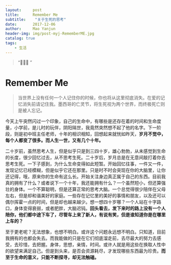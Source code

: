 ```yaml
---
layout:     post
title:      Remember Me
subtitle:    "关于生死的思考"
date:       2017-12-06
author:     Mao Yanjun
header-img: img/post-myj-RememberME.jpg
catalog: true
tags:
    - 生活
---
```


> “🙉🙉🙉 ”

# Remember Me 

> 当世界上没有任何一个人记住你的时候，你也将从这里彻底消失。在爱的记忆消失前请记住我。墨西哥的亡灵节，将生死视为两个世界，而终极死亡则是被人忘记。

今天上午突然闪过一个印象，自己的生命中，有哪些是还存在着的时间和生命度量，小学前，是儿时的玩伴，阴阳隔世，我竟然突然想不起了他的名字。下一阶段，则是初中班主任老师，十年的相识相知，回想起来就恍如昨天，**岁月不觉中，每个人都变了很多。而人生一世，又有几个十年。**

二十岁前，虽然思考人生，但是似乎只是到三四十岁，雄心勃勃，从未感觉到生命的长度，很少回忆过去，从不思考生死。二十岁后，岁月总是在无意间敲打着你去思考生死。一下子感到，为什么生命变得如此短暂。开始回忆往事，一件又一件，发现记忆已经模糊，但是似乎它还在那里。只是时不时会突现在你的大脑里，让你还记得，哦，原来你的生命有这么长。开始关注身边真正属于自己的东西。目前我真的拥有了什么？或者说下一个十年，我还能拥有什么？一个虽然短小，但还算强壮的身体。一个不算聪明，但是还算正常的思考大脑。一个总觉得很少陪伴在父母左右，但是却和谐美好的家庭。一些存在记忆里的美好的事情和朋友，以及还可以偶尔挥霍一点的时间，但是却也越来越少。想一想四十岁哪？一个人站在十字路口，身体变得衰弱，或者肥胖，大脑迟钝。**回头看去，发下来时的路上没有一个人陪你，他们都中途下车了，尽管车上来了新人，有说有笑，但是谁知道你是在哪里上车的？**

至于更老呢？无法想象，也想不明白。或许这个问题永远想不明白。只知道，目前我拥有的也都会失去。而我能做的只是在它们彻底溜走前，去尽最大的努力去感受，去珍惜，去把握。身体，思想，亲情，时间。或许人就是用这些在换取人性中的欲望来满足自己。但是到头来，是否会资源耗尽，才发现哪些东西最为珍贵。**而至于生命的意义，只能不断探寻，却无法触碰。**










